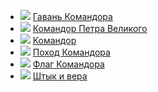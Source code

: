 * ![](/books/sf_history/Алексей%20Волков/Гавань%20Командора.jpg) [Гавань Командора](/books/sf_history/Алексей%20Волков/Гавань%20Командора)
* ![](/books/sf_history/Алексей%20Волков/Командор%20Петра%20Великого.jpg) [Командор Петра Великого](/books/sf_history/Алексей%20Волков/Командор%20Петра%20Великого)
* ![](/books/sf_history/Алексей%20Волков/Командор.jpg) [Командор](/books/sf_history/Алексей%20Волков/Командор)
* ![](/books/sf_history/Алексей%20Волков/Поход%20Командора.jpg) [Поход Командора](/books/sf_history/Алексей%20Волков/Поход%20Командора)
* ![](/books/sf_history/Алексей%20Волков/Флаг%20Командора.jpg) [Флаг Командора](/books/sf_history/Алексей%20Волков/Флаг%20Командора)
* ![](/books/sf_history/Алексей%20Волков/Штык%20и%20вера.jpg) [Штык и вера](/books/sf_history/Алексей%20Волков/Штык%20и%20вера)